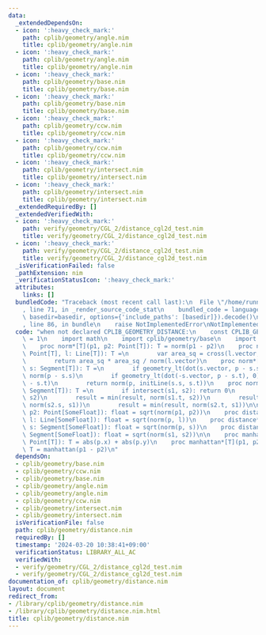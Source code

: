 ```yaml
---
data:
  _extendedDependsOn:
  - icon: ':heavy_check_mark:'
    path: cplib/geometry/angle.nim
    title: cplib/geometry/angle.nim
  - icon: ':heavy_check_mark:'
    path: cplib/geometry/angle.nim
    title: cplib/geometry/angle.nim
  - icon: ':heavy_check_mark:'
    path: cplib/geometry/base.nim
    title: cplib/geometry/base.nim
  - icon: ':heavy_check_mark:'
    path: cplib/geometry/base.nim
    title: cplib/geometry/base.nim
  - icon: ':heavy_check_mark:'
    path: cplib/geometry/ccw.nim
    title: cplib/geometry/ccw.nim
  - icon: ':heavy_check_mark:'
    path: cplib/geometry/ccw.nim
    title: cplib/geometry/ccw.nim
  - icon: ':heavy_check_mark:'
    path: cplib/geometry/intersect.nim
    title: cplib/geometry/intersect.nim
  - icon: ':heavy_check_mark:'
    path: cplib/geometry/intersect.nim
    title: cplib/geometry/intersect.nim
  _extendedRequiredBy: []
  _extendedVerifiedWith:
  - icon: ':heavy_check_mark:'
    path: verify/geometry/CGL_2/distance_cgl2d_test.nim
    title: verify/geometry/CGL_2/distance_cgl2d_test.nim
  - icon: ':heavy_check_mark:'
    path: verify/geometry/CGL_2/distance_cgl2d_test.nim
    title: verify/geometry/CGL_2/distance_cgl2d_test.nim
  _isVerificationFailed: false
  _pathExtension: nim
  _verificationStatusIcon: ':heavy_check_mark:'
  attributes:
    links: []
  bundledCode: "Traceback (most recent call last):\n  File \"/home/runner/.local/lib/python3.10/site-packages/onlinejudge_verify/documentation/build.py\"\
    , line 71, in _render_source_code_stat\n    bundled_code = language.bundle(stat.path,\
    \ basedir=basedir, options={'include_paths': [basedir]}).decode()\n  File \"/home/runner/.local/lib/python3.10/site-packages/onlinejudge_verify/languages/nim.py\"\
    , line 86, in bundle\n    raise NotImplementedError\nNotImplementedError\n"
  code: "when not declared CPLIB_GEOMETRY_DISTANCE:\n    const CPLIB_GEOMETRY_DISTANCE*\
    \ = 1\n    import math\n    import cplib/geometry/base\n    import cplib/geometry/intersect\n\
    \    proc norm*[T](p1, p2: Point[T]): T = norm(p1 - p2)\n    proc norm*[T](p:\
    \ Point[T], l: Line[T]): T =\n        var area_sq = cross(l.vector, p - l.s)\n\
    \        return area_sq * area_sq / norm(l.vector)\n    proc norm*[T](p: Point[T],\
    \ s: Segment[T]): T =\n        if geometry_lt(dot(s.vector, p - s.s), 0): return\
    \ norm(p - s.s)\n        if geometry_lt(dot(-s.vector, p - s.t), 0): return norm(p\
    \ - s.t)\n        return norm(p, initLine(s.s, s.t))\n    proc norm*[T](s1, s2:\
    \ Segment[T]): T =\n        if intersect(s1, s2): return 0\n        result = norm(s1.s,\
    \ s2)\n        result = min(result, norm(s1.t, s2))\n        result = min(result,\
    \ norm(s2.s, s1))\n        result = min(result, norm(s2.t, s1))\n\n    proc distance*(p1,\
    \ p2: Point[SomeFloat]): float = sqrt(norm(p1, p2))\n    proc distance*(p: Point[SomeFloat],\
    \ l: Line[SomeFloat]): float = sqrt(norm(p, l))\n    proc distance*(p: Point[SomeFloat],\
    \ s: Segment[SomeFloat]): float = sqrt(norm(p, s))\n    proc distance*(s1, s2:\
    \ Segment[SomeFloat]): float = sqrt(norm(s1, s2))\n\n    proc manhattan*[T](p:\
    \ Point[T]): T = abs(p.x) + abs(p.y)\n    proc manhattan*[T](p1, p2: Point[T]):\
    \ T = manhattan(p1 - p2)\n"
  dependsOn:
  - cplib/geometry/base.nim
  - cplib/geometry/ccw.nim
  - cplib/geometry/base.nim
  - cplib/geometry/angle.nim
  - cplib/geometry/angle.nim
  - cplib/geometry/ccw.nim
  - cplib/geometry/intersect.nim
  - cplib/geometry/intersect.nim
  isVerificationFile: false
  path: cplib/geometry/distance.nim
  requiredBy: []
  timestamp: '2024-03-20 10:38:41+09:00'
  verificationStatus: LIBRARY_ALL_AC
  verifiedWith:
  - verify/geometry/CGL_2/distance_cgl2d_test.nim
  - verify/geometry/CGL_2/distance_cgl2d_test.nim
documentation_of: cplib/geometry/distance.nim
layout: document
redirect_from:
- /library/cplib/geometry/distance.nim
- /library/cplib/geometry/distance.nim.html
title: cplib/geometry/distance.nim
---
```

